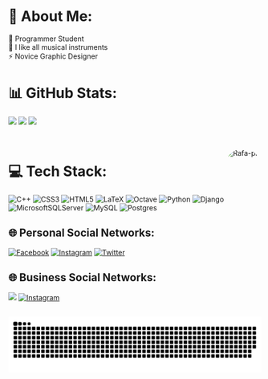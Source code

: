 # 💫 About Me:
🔭 Programmer Student<br>🤝 I like all musical instruments<br>⚡ Novice Graphic Designer

# 📊 GitHub Stats:

![](https://github-readme-stats.vercel.app/api?username=angel452&theme=merko&hide_border=false&include_all_commits=false&count_private=false)
![](https://github-readme-streak-stats.herokuapp.com/?user=angel452&theme=merko&hide_border=false)
![](https://github-readme-stats.vercel.app/api/top-langs/?username=angel452&theme=merko&hide_border=false&include_all_commits=false&count_private=false&layout=compact)

<div style="display: inline_block"><br>
  
  <img align="right" alt="Rafa-pic" height="150" style="border-radius:50px;" 
       src='https://avataaars.io/?avatarStyle=Circle&topType=ShortHairShortWaved&accessoriesType=Prescription02&hairColor=Black&facialHairType=Blank&clotheType=Hoodie&clotheColor=Heather&eyeType=Default&eyebrowType=Default&mouthType=Smile&skinColor=Light'/>
</div>
 
# 💻 Tech Stack:
![C++](https://img.shields.io/badge/c++-%2300599C.svg?style=for-the-badge&logo=c%2B%2B&logoColor=white) ![CSS3](https://img.shields.io/badge/css3-%231572B6.svg?style=for-the-badge&logo=css3&logoColor=white) ![HTML5](https://img.shields.io/badge/html5-%23E34F26.svg?style=for-the-badge&logo=html5&logoColor=white) ![LaTeX](https://img.shields.io/badge/latex-%23008080.svg?style=for-the-badge&logo=latex&logoColor=white) ![Octave](https://img.shields.io/badge/OCTAVE-darkblue?style=for-the-badge&logo=octave&logoColor=fcd683) ![Python](https://img.shields.io/badge/python-3670A0?style=for-the-badge&logo=python&logoColor=ffdd54) ![Django](https://img.shields.io/badge/django-%23092E20.svg?style=for-the-badge&logo=django&logoColor=white) ![MicrosoftSQLServer](https://img.shields.io/badge/Microsoft%20SQL%20Sever-CC2927?style=for-the-badge&logo=microsoft%20sql%20server&logoColor=white) ![MySQL](https://img.shields.io/badge/mysql-%2300f.svg?style=for-the-badge&logo=mysql&logoColor=white) ![Postgres](https://img.shields.io/badge/postgres-%23316192.svg?style=for-the-badge&logo=postgresql&logoColor=white)

## 🌐 Personal Social Networks:
[![Facebook](https://img.shields.io/badge/Facebook-%231877F2.svg?logo=Facebook&logoColor=white)](https://facebook.com/https://www.facebook.com/ajosue.loayza) [![Instagram](https://img.shields.io/badge/Instagram-%23E4405F.svg?logo=Instagram&logoColor=white)](https://instagram.com/angel.loayza17) [![Twitter](https://img.shields.io/badge/Twitter-%231DA1F2.svg?logo=Twitter&logoColor=white)](https://twitter.com/@AngelLoayza8) 

## 🌐 Business Social Networks:
<a href="https://facebook.com/groups/1751436188360866" target="_blank"><img src="https://img.shields.io/badge/Facebook-%231877F2.svg?logo=Facebook&logoColor=white" target="_blank"></a>
[![Instagram](https://img.shields.io/badge/Instagram-%23E4405F.svg?logo=Instagram&logoColor=white)](https://www.instagram.com/loayzahuarachi_cnc) 
 
##
<!-- ![Snake animation](https://github.com/angel452/angel452/blob/output/github-contribution-grid-snake.svg) -->
<div align="center">
  <img  src="https://github.com/1999AZZAR/1999AZZAR/blob/main/resources/img/grid-snake.svg"
       alt="snake" /></a>
</div>


